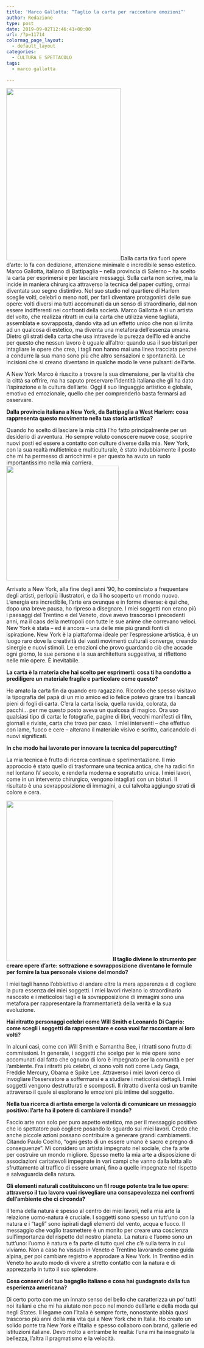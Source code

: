 ```yaml
---
title: 'Marco Gallotta: “Taglio la carta per raccontare emozioni”'
author: Redazione
type: post
date: 2019-09-02T12:46:41+00:00
url: /?p=11714
colormag_page_layout:
  - default_layout
categories:
  - CULTURA E SPETTACOLO
tags:
  - marco gallotta

---
```

<img decoding="async" loading="lazy" class="alignleft wp-image-11719" src="https://progressonline.it/wp-content/uploads/2019/09/DSC3720-200x300.jpg" alt="" width="300" height="451" />Dalla carta tira fuori opere d&#8217;arte: lo fa con dedizione, attenzione minimale e incredibile senso estetico. Marco Gallotta, italiano di Battipaglia &#8211; nella provincia di Salerno &#8211; ha scelto la carta per esprimersi e per lasciare messaggi. Sulla carta non scrive, ma la incide in maniera chirurgica attraverso la tecnica del paper cutting, ormai diventata suo segno distintivo. Nel suo studio nel quartiere di Harlem sceglie volti, celebri o meno noti, per farli diventare protagonisti delle sue opere: volti diversi ma tutti accomunati da un senso di straordinario, dal non essere indifferenti nei confronti della società. Marco Gallotta è sì un artista del volto, che realizza ritratti in cui la carta che utilizza viene tagliata, assemblata e sovrapposta, dando vita ad un effetto unico che non si limita ad un qualcosa di estetico, ma diventa una metafora dell&#8217;essenza umana. Dietro gli strati della carta che usa intravede la purezza dell&#8217;Io ed è anche per questo che nessun lavoro è uguale all&#8217;altro: quando usa il suo bisturi per intagliare le opere che crea, i tagli non hanno mai una linea tracciata perché a condurre la sua mano sono più che altro sensazioni e spontaneità. Le incisioni che si creano diventano in qualche modo le vene pulsanti dell&#8217;arte.

A New York Marco è riuscito a trovare la sua dimensione, per la vitalità che la città sa offrire, ma ha saputo preservare l&#8217;identità italiana che gli ha dato l&#8217;ispirazione e la cultura dell&#8217;arte. Oggi il suo linguaggio artistico è globale, emotivo ed emozionale, quello che per comprenderlo basta fermarsi ad osservare.

**Dalla provincia italiana a New York, da Battipaglia a West Harlem: cosa rappresenta questo movimento nella tua storia artistica?**

Quando ho scelto di lasciare la mia città l&#8217;ho fatto principalmente per un desiderio di avventura. Ho sempre voluto conoscere nuove cose, scoprire nuovi posti ed essere a contatto con culture diverse dalla mia. New York, con la sua realtà multietnica e multiculturale, è stato indubbiamente il posto che mi ha permesso di arricchirmi e per questo ha avuto un ruolo importantissimo nella mia carriera.<img decoding="async" loading="lazy" class="size-medium wp-image-11718 alignright" src="https://progressonline.it/wp-content/uploads/2019/09/WillSmith24x24CutOutPaper-Inks-295x300.jpg" alt="" width="295" height="300" />

Arrivato a New York, alla fine degli anni ’90, ho cominciato a frequentare degli artisti, perlopiù illustratori, e da lì ho scoperto un mondo nuovo. L’energia era incredibile, l’arte era ovunque e in forme diverse: è qui che, dopo una breve pausa, ho ripreso a disegnare. I miei soggetti non erano più i paesaggi del Trentino e del Veneto, dove avevo trascorso i precedenti anni, ma il caos della metropoli con tutte le sue anime che correvano veloci. New York è stata &#8211; ed è ancora &#8211; una delle mie più grandi fonti di ispirazione. New York è la piattaforma ideale per l’espressione artistica, è un luogo raro dove la creatività dei vasti movimenti culturali converge, creando sinergie e nuovi stimoli. Le emozioni che provo guardando ciò che accade ogni giorno, le sue persone e la sua architettura suggestiva, si riflettono nelle mie opere. È inevitabile.

**La carta è la materia che hai scelto per esprimerti: cosa ti ha condotto a prediligere un materiale fragile e particolare come questo?**

Ho amato la carta fin da quando ero ragazzino. Ricordo che spesso visitavo la tipografia del papà di un mio amico ed io felice potevo girare tra i bancali pieni di fogli di carta. C’era la carta liscia, quella ruvida, colorata, da pacchi… per me questo posto aveva un qualcosa di magico. Ora uso qualsiasi tipo di carta: le fotografie, pagine di libri, vecchi manifesti di film, giornali e riviste, carta che trovo per caso.  I miei interventi &#8211; che effettuo con lame, fuoco e cere &#8211; alterano il materiale visivo e scritto, caricandolo di nuovi significati.

**In che modo hai lavorato per innovare la tecnica del papercutting?**

La mia tecnica è frutto di ricerca continua e sperimentazione. Il mio approccio è stato quello di trasformare una tecnica antica, che ha radici fin nel lontano IV secolo, e renderla moderna e sopratutto unica. I miei lavori, come in un intervento chirurgico, vengono intagliati con un bisturi. Il risultato è una sovrapposizione di immagini, a cui talvolta aggiungo strati di colore e cera.

**<img decoding="async" loading="lazy" class="alignleft wp-image-11716" src="https://progressonline.it/wp-content/uploads/2019/09/Leo-200x300.jpg" alt="" width="280" height="420" />Il taglio diviene lo strumento per creare opere d&#8217;arte: sottrazione e sovrapposizione diventano le formule per fornire la tua personale visione del mondo?**

I miei tagli hanno l’obbiettivo di andare oltre la mera apparenza e di cogliere la pura essenza dei miei soggetti. I miei lavori rivelano lo straordinario nascosto e i meticolosi tagli e la sovrapposizione di immagini sono una metafora per rappresentare la frammentarietà della verità e la sua evoluzione.

**Hai ritratto personaggi celebri come Will Smith e Leonardo Di Caprio: come scegli i soggetti da rappresentare e cosa vuoi far raccontare ai loro volti?**

In alcuni casi, come con Will Smith e Samantha Bee, i ritratti sono frutto di commissioni. In generale, i soggetti che scelgo per le mie opere sono accomunati dal fatto che ognuno di loro è impegnato per la comunità e per l’ambiente. Fra i ritratti più celebri, ci sono volti noti come Lady Gaga, Freddie Mercury, Obama e Spike Lee. Attraverso i miei lavori cerco di invogliare l’osservatore a soffermarsi e a studiare i meticolosi dettagli. I miei soggetti vengono destrutturati e scomposti. Il ritratto diventa così un tramite attraverso il quale si esplorano le emozioni più intime del soggetto.

**Nella tua ricerca di artista emerge la volontà di comunicare un messaggio positivo: l&#8217;arte ha il potere di cambiare il mondo?**

Faccio arte non solo per puro aspetto estetico, ma per il messaggio positivo che lo spettatore può cogliere posando lo sguardo sui miei lavori. Credo che anche piccole azioni possano contribuire a generare grandi cambiamenti. Citando Paulo Coelho, &#8220;ogni gesto di un essere umano è sacro e pregno di conseguenze&#8221;. Mi considero un artista impegnato nel sociale, che fa arte per costruire un mondo migliore. Spesso metto la mia arte a disposizione di associazioni caritatevoli impegnate in vari campi che vanno dalla lotta allo sfruttamento al traffico di essere umani, fino a quelle impegnate nel rispetto e salvaguardia della natura.

**Gli elementi naturali costituiscono un fil rouge potente tra le tue opere: attraverso il tuo lavoro vuoi risvegliare una consapevolezza nei confronti dell&#8217;ambiente che ci circonda?**

Il tema della natura è spesso al centro dei miei lavori, nella mia arte la relazione uomo-natura è cruciale. I soggetti sono spesso un tutt’uno con la natura e i “tagli” sono ispirati dagli elementi del vento, acqua e fuoco. Il messaggio che voglio trasmettere è un monito per creare una coscienza sull’importanza del rispetto del nostro pianeta. La natura e l’uomo sono un tutt’uno: l’uomo è natura e fa parte di tutto quel che c&#8217;è sulla terra in cui viviamo. Non a caso ho vissuto in Veneto e Trentino lavorando come guida alpina, per poi cambiare registro e approdare a New York. In Trentino ed in Veneto ho avuto modo di vivere a stretto contatto con la natura e di apprezzarla in tutto il suo splendore.

**Cosa conservi del tuo bagaglio italiano e cosa hai guadagnato dalla tua esperienza americana?**

Di certo porto con me un innato senso del bello che caratterizza un po’ tutti noi italiani e che mi ha aiutato non poco nel mondo dell’arte e della moda qui negli States. Il legame con l’Italia è sempre forte, nonostante abbia quasi trascorso più anni della mia vita qui a New York che in Italia. Ho creato un solido ponte tra New York e l’Italia e spesso collaboro con brand, gallerie ed istituzioni italiane. Devo molto a entrambe le realtà: l&#8217;una mi ha insegnato la bellezza, l&#8217;altra il pragmatismo e la velocità.

&nbsp;